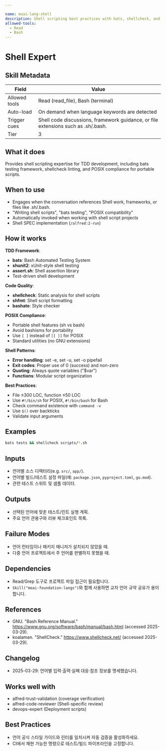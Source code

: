 ```yaml
---

name: moai-lang-shell
description: Shell scripting best practices with bats, shellcheck, and POSIX compliance. Use when writing or reviewing Shell scripts code in project workflows.
allowed-tools:
  - Read
  - Bash
---
```


# Shell Expert

## Skill Metadata
| Field | Value |
| ----- | ----- |
| Allowed tools | Read (read_file), Bash (terminal) |
| Auto-load | On demand when language keywords are detected |
| Trigger cues | Shell code discussions, framework guidance, or file extensions such as .sh/.bash. |
| Tier | 3 |

## What it does

Provides shell scripting expertise for TDD development, including bats testing framework, shellcheck linting, and POSIX compliance for portable scripts.

## When to use

- Engages when the conversation references Shell work, frameworks, or files like .sh/.bash.
- "Writing shell scripts", "bats testing", "POSIX compatibility"
- Automatically invoked when working with shell script projects
- Shell SPEC implementation (`/alfred:2-run`)

## How it works

**TDD Framework**:
- **bats**: Bash Automated Testing System
- **shunit2**: xUnit-style shell testing
- **assert.sh**: Shell assertion library
- Test-driven shell development

**Code Quality**:
- **shellcheck**: Static analysis for shell scripts
- **shfmt**: Shell script formatting
- **bashate**: Style checker

**POSIX Compliance**:
- Portable shell features (sh vs bash)
- Avoid bashisms for portability
- Use `[ ]` instead of `[[ ]]` for POSIX
- Standard utilities (no GNU extensions)

**Shell Patterns**:
- **Error handling**: set -e, set -u, set -o pipefail
- **Exit codes**: Proper use of 0 (success) and non-zero
- **Quoting**: Always quote variables ("$var")
- **Functions**: Modular script organization

**Best Practices**:
- File ≤300 LOC, function ≤50 LOC
- Use `#!/bin/sh` for POSIX, `#!/bin/bash` for Bash
- Check command existence with `command -v`
- Use `$()` over backticks
- Validate input arguments

## Examples
```bash
bats tests && shellcheck scripts/*.sh
```

## Inputs
- 언어별 소스 디렉터리(e.g. `src/`, `app/`).
- 언어별 빌드/테스트 설정 파일(예: `package.json`, `pyproject.toml`, `go.mod`).
- 관련 테스트 스위트 및 샘플 데이터.

## Outputs
- 선택된 언어에 맞춘 테스트/린트 실행 계획.
- 주요 언어 관용구와 리뷰 체크포인트 목록.

## Failure Modes
- 언어 런타임이나 패키지 매니저가 설치되지 않았을 때.
- 다중 언어 프로젝트에서 주 언어를 판별하지 못했을 때.

## Dependencies
- Read/Grep 도구로 프로젝트 파일 접근이 필요합니다.
- `Skill("moai-foundation-langs")`와 함께 사용하면 교차 언어 규약 공유가 용이합니다.

## References
- GNU. "Bash Reference Manual." https://www.gnu.org/software/bash/manual/bash.html (accessed 2025-03-29).
- koalaman. "ShellCheck." https://www.shellcheck.net/ (accessed 2025-03-29).

## Changelog
- 2025-03-29: 언어별 입력·출력·실패 대응·참조 정보를 명세했습니다.

## Works well with

- alfred-trust-validation (coverage verification)
- alfred-code-reviewer (Shell-specific review)
- devops-expert (Deployment scripts)

## Best Practices
- 언어 공식 스타일 가이드와 린터를 일치시켜 자동 검증을 활성화하세요.
- CI에서 재현 가능한 명령으로 테스트/빌드 파이프라인을 고정합니다.
